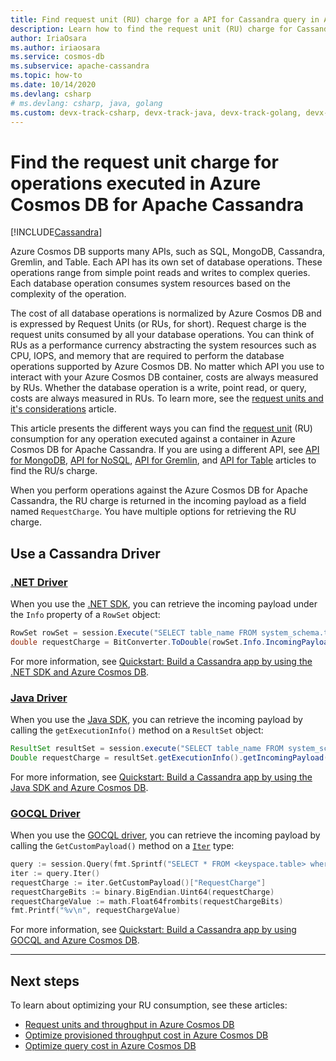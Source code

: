 ```yaml
---
title: Find request unit (RU) charge for a API for Cassandra query in Azure Cosmos DB
description: Learn how to find the request unit (RU) charge for Cassandra queries executed against an Azure Cosmos DB container. You can use the Azure portal, .NET and Java drivers to find the RU charge.
author: IriaOsara
ms.author: iriaosara
ms.service: cosmos-db
ms.subservice: apache-cassandra
ms.topic: how-to
ms.date: 10/14/2020
ms.devlang: csharp
# ms.devlang: csharp, java, golang
ms.custom: devx-track-csharp, devx-track-java, devx-track-golang, devx-track-dotnet, devx-track-extended-java
---
```

# Find the request unit charge for operations executed in Azure Cosmos DB for Apache Cassandra
[!INCLUDE[Cassandra](../includes/appliesto-cassandra.md)]

Azure Cosmos DB supports many APIs, such as SQL, MongoDB, Cassandra, Gremlin, and Table. Each API has its own set of database operations. These operations range from simple point reads and writes to complex queries. Each database operation consumes system resources based on the complexity of the operation.

The cost of all database operations is normalized by Azure Cosmos DB and is expressed by Request Units (or RUs, for short). Request charge is the request units consumed by all your database operations. You can think of RUs as a performance currency abstracting the system resources such as CPU, IOPS, and memory that are required to perform the database operations supported by Azure Cosmos DB. No matter which API you use to interact with your Azure Cosmos DB container, costs are always measured by RUs. Whether the database operation is a write, point read, or query, costs are always measured in RUs. To learn more, see the [request units and it's considerations](../request-units.md) article.

This article presents the different ways you can find the [request unit](../request-units.md) (RU) consumption for any operation executed against a container in Azure Cosmos DB for Apache Cassandra. If you are using a different API, see [API for MongoDB](../mongodb/find-request-unit-charge.md), [API for NoSQL](../find-request-unit-charge.md), [API for Gremlin](../gremlin/find-request-unit-charge.md), and [API for Table](../table/find-request-unit-charge.md) articles to find the RU/s charge.

When you perform operations against the Azure Cosmos DB for Apache Cassandra, the RU charge is returned in the incoming payload as a field named `RequestCharge`. You have multiple options for retrieving the RU charge.

## Use a Cassandra Driver

### [.NET Driver](#tab/dotnet-driver)

When you use the [.NET SDK](https://www.nuget.org/packages/CassandraCSharpDriver/), you can retrieve the incoming payload under the `Info` property of a `RowSet` object:

```csharp
RowSet rowSet = session.Execute("SELECT table_name FROM system_schema.tables;");
double requestCharge = BitConverter.ToDouble(rowSet.Info.IncomingPayload["RequestCharge"].Reverse().ToArray(), 0);
```

For more information, see [Quickstart: Build a Cassandra app by using the .NET SDK and Azure Cosmos DB](manage-data-dotnet.md).

### [Java Driver](#tab/java-driver)

When you use the [Java SDK](https://mvnrepository.com/artifact/com.datastax.cassandra/cassandra-driver-core), you can retrieve the incoming payload by calling the `getExecutionInfo()` method on a `ResultSet` object:

```java
ResultSet resultSet = session.execute("SELECT table_name FROM system_schema.tables;");
Double requestCharge = resultSet.getExecutionInfo().getIncomingPayload().get("RequestCharge").getDouble();
```

For more information, see [Quickstart: Build a Cassandra app by using the Java SDK and Azure Cosmos DB](manage-data-java.md).

### [GOCQL Driver](#tab/gocql-driver)

When you use the [GOCQL driver](https://github.com/gocql/gocql), you can retrieve the incoming payload by calling the `GetCustomPayload()` method on a [`Iter`](https://pkg.go.dev/github.com/gocql/gocql#Iter) type:

```go
query := session.Query(fmt.Sprintf("SELECT * FROM <keyspace.table> where <value> = ?", keyspace, table)).Bind(<value>)
iter := query.Iter()
requestCharge := iter.GetCustomPayload()["RequestCharge"]
requestChargeBits := binary.BigEndian.Uint64(requestCharge)
requestChargeValue := math.Float64frombits(requestChargeBits)
fmt.Printf("%v\n", requestChargeValue)
```

For more information, see [Quickstart: Build a Cassandra app by using GOCQL and Azure Cosmos DB](manage-data-go.md).

---
## Next steps

To learn about optimizing your RU consumption, see these articles:

* [Request units and throughput in Azure Cosmos DB](../request-units.md)
* [Optimize provisioned throughput cost in Azure Cosmos DB](../optimize-cost-throughput.md)
* [Optimize query cost in Azure Cosmos DB](../optimize-cost-reads-writes.md)
